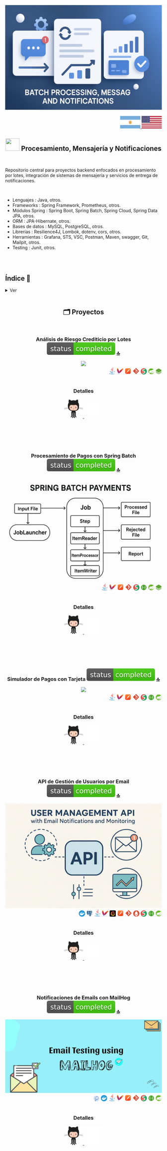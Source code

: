 <div align = "center">
<img src="../doc/assets/img/project-img.png" >
</div>

<br>

<div align="right">
     <a href="./translations/README.es.md" target="_blank">
       <img src="../doc/assets/img/arg-flag.jpg" width="65" height="40" />
   </a>
    <a href="../README.md" target="_blank">
       <img src="../doc/assets/img/eeuu-flag.jpg" width="65" height="40" />
   </a>
</div>

<div align="center">

##  <img width="45" height="40" src="../doc/assets/gifs/notification.gif" />  Procesamiento, Mensajería y Notificaciones

</div>


<br>

Repositorio central para proyectos backend enfocados en procesamiento por lotes, integración de sistemas de mensajería y servicios de entrega de notificaciones.

<br>

 * Lenguajes : Java, otros.
 * Frameworks : Spring Framework, Prometheus, otros.
 * Módulos Spring : Spring Boot, Spring Batch, Spring Cloud, Spring Data JPA, otros.
 * ORM : JPA-Hibernate, otros.
 * Bases de datos : MySQL, PostgreSQL, otros.
 * Librerías : Resilience4J, Lombok, dotenv, cors, otros.
 * Herramientas : Grafana, STS, VSC, Postman, Maven, swagger, Git, Mailpit, otros.
 * Testing : Junit, otros.


 <br>
 
 <br>

<!------Start Index----->

## Índice 📜

<details>
 <summary> Ver </summary>

 <br>

#### 🗂️ Proyectos

* [Análisis de Riesgo Crediticio por Lotes ![status-completed](../doc/assets/icons/badges/status-completed.svg)](#análisis-de-riesgo-crediticio-por-lotes--)

  <div align="left">
    <img width="24" height="24" src="../doc/assets/icons/backend/java/png/java.png" />
    <img width="20" height="20" src="../doc/assets/icons/devops/png/maven.png" />
    <img width="22" height="22" src="../doc/assets/icons/devops/png/postman.png" />
    <img width="22" height="22" src="../doc/assets/icons/devops/png/git.png" />
    <img width="20" height="20" src="../doc/assets/icons/backend/java/png/junit.png" />
    <img width="20" height="20" src="../doc/assets/icons/backend/java/png/spring-boot.png" /> 
    <img width="20" height="20" src="../doc/assets/icons/backend/java/png/spring-batch.png" />    
  </div>

* [Procesamiento de Pagos con Spring Batch ![status-completed](../doc/assets/icons/badges/status-completed.svg)](#procesamiento-de-pagos-con-spring-batch--)

  <div align="left">
    <img width="24" height="24" src="../doc/assets/icons/backend/java/png/java.png" />
    <img width="20" height="20" src="../doc/assets/icons/devops/png/maven.png" />
    <img width="22" height="22" src="../doc/assets/icons/devops/png/postman.png" />
    <img width="22" height="22" src="../doc/assets/icons/devops/png/git.png" />
    <img width="20" height="20" src="../doc/assets/icons/backend/java/png/junit.png" />
    <img width="20" height="20" src="../doc/assets/icons/backend/java/png/spring-boot.png" /> 
    <img width="20" height="20" src="../doc/assets/icons/backend/java/png/spring-batch.png" />    
  </div>

* [Simulador de Pagos con Tarjeta ![status-completed](../doc/assets/icons/badges/status-completed.svg)](#simulador-de-pagos-con-tarjeta--)

  <div align="left">
    <img width="24" height="24" src="../doc/assets/icons/backend/java/png/java.png" />
    <img width="20" height="20" src="../doc/assets/icons/devops/png/maven.png" />
    <img width="22" height="22" src="../doc/assets/icons/devops/png/postman.png" />
    <img width="22" height="22" src="../doc/assets/icons/devops/png/git.png" />
    <img width="20" height="20" src="../doc/assets/icons/backend/java/png/junit.png" />
    <img width="20" height="20" src="../doc/assets/icons/devops/png/swagger.png" />
    <img width="20" height="20" src="../doc/assets/icons/backend/java/png/spring-boot.png" />    
  </div>  
   

* [API de Gestión de Usuarios por Email ![status-completed](../doc/assets/icons/badges/status-completed.svg)](#api-de-gestión-de-usuarios-por-email--)

  <div align="left">
    <img width="20" height="20" src="../doc/assets/icons/devops/png/docker.png" />
    <img width="20" height="20" src="../doc/assets/icons/database/png/postgres.png" />
    <img width="24" height="24" src="../doc/assets/icons/backend/java/png/java.png" />
    <img width="20" height="20" src="../doc/assets/icons/devops/png/maven.png" />
    <img width="20" height="20" src="../doc/assets/icons/devops/png/grafana.png" />
    <img width="22" height="22" src="../doc/assets/icons/devops/png/postman.png" />
    <img width="22" height="22" src="../doc/assets/icons/devops/png/git.png" />
    <img width="20" height="20" src="../doc/assets/icons/devops/png/prometheus.png" />
    <img width="20" height="20" src="../doc/assets/icons/backend/java/png/junit.png" />
    <img width="20" height="20" src="../doc/assets/icons/devops/png/swagger.png" />
    <img width="20" height="20" src="../doc/assets/icons/backend/java/png/spring-boot.png" />    
  </div>


* [Notificaciones de Emails con MailHog ![status-completed](../doc/assets/icons/badges/status-completed.svg)](#notificaciones-de-emails-con-mailhog--)

  <div align="left">
    <img width="20" height="20" src="../doc/assets/icons/backend/java/png/log-four-j.png" />
    <img width="20" height="20" src="../doc/assets/icons/devops/png/docker.png" />
    <img width="24" height="24" src="../doc/assets/icons/backend/java/png/java.png" />
    <img width="20" height="20" src="../doc/assets/icons/devops/png/maven.png" />
    <img width="22" height="22" src="../doc/assets/icons/devops/png/postman.png" />
    <img width="22" height="22" src="../doc/assets/icons/devops/png/git.png" />
    <img width="20" height="20" src="../doc/assets/icons/backend/java/png/junit.png" />
    <img width="20" height="20" src="../doc/assets/icons/devops/png/swagger.png" />
    <img width="20" height="20" src="../doc/assets/icons/backend/java/png/spring-boot.png" />    
  </div>

<br>

</details>

<!------Stop Index----->
  
<br>
  
<div align="center">
    
 ## 🗂️ Proyectos

</div>

<br>

 <!------START Credit_Risk_Analysis_Batch------>

<div align="center">
  
### Análisis de Riesgo Crediticio por Lotes ![status-completed](../doc/assets/icons/badges/status-completed.svg) [🔝](#índice-)

  
<a href="https://github.com/andresWeitzel/Credit_Risk_Analysis_Batch" target="_blank">
  <img src="https://github.com/andresWeitzel/Credit_Risk_Analysis_Batch/blob/master/src/main/resources/static/img/credit_risk.png" >
</a>

  <div align="right">
    <img width="24" height="24" src="../doc/assets/icons/backend/java/png/java.png" />
    <img width="20" height="20" src="../doc/assets/icons/devops/png/maven.png" />
    <img width="22" height="22" src="../doc/assets/icons/devops/png/postman.png" />
    <img width="22" height="22" src="../doc/assets/icons/devops/png/git.png" />
    <img width="20" height="20" src="../doc/assets/icons/backend/java/png/junit.png" />
    <img width="20" height="20" src="../doc/assets/icons/backend/java/png/spring-boot.png" /> 
    <img width="20" height="20" src="../doc/assets/icons/backend/java/png/spring-batch.png" />    
  </div>

<br>

 ### Detalles

<div style="display: inline-block; vertical-align: middle; text-align: center;">
  <a href="https://github.com/andresWeitzel/Credit_Risk_Analysis_Batch" target="_blank">
    <img width="60" height="60" alt="código" src="../doc/assets/gifs/social-networks/github.gif" style="display: inline-block;" />
  </a>
  <a href="https://www.youtube.com/watch?v=9IEHzHfXZbo" target="_blank">
    <img width="60" height="60" alt="lista de reproducción" src="../doc/assets/gifs/social-networks/youtubeLogo.gif" style="display: inline-block;" />
  </a>
</div>
   
<!------END Credit_Risk_Analysis_Batch------->


<br>
<br>
<br> 
<br>
<br> 
<br>

 <!------START Spring_Batch_Processing_Payments------>

<div align="center">
  
### Procesamiento de Pagos con Spring Batch ![status-completed](../doc/assets/icons/badges/status-completed.svg) [🔝](#índice-)

  
<a href="https://github.com/andresWeitzel/Spring_Batch_Payments" target="_blank">
  <img src="https://github.com/andresWeitzel/Spring_Batch_Payments/blob/master/src/main/resources/static/img/spring_batch_payments.png" >
</a>

  <div align="right">
    <img width="24" height="24" src="../doc/assets/icons/backend/java/png/java.png" />
    <img width="20" height="20" src="../doc/assets/icons/devops/png/maven.png" />
    <img width="22" height="22" src="../doc/assets/icons/devops/png/postman.png" />
    <img width="22" height="22" src="../doc/assets/icons/devops/png/git.png" />
    <img width="20" height="20" src="../doc/assets/icons/backend/java/png/junit.png" />
    <img width="20" height="20" src="../doc/assets/icons/devops/png/swagger.png" />
    <img width="20" height="20" src="../doc/assets/icons/backend/java/png/spring-boot.png" /> 
    <img width="20" height="20" src="../doc/assets/icons/backend/java/png/spring-batch.png" />    
  </div>

<br>

 ### Detalles

<div style="display: inline-block; vertical-align: middle; text-align: center;">
  <a href="https://github.com/andresWeitzel/Spring_Batch_Payments" target="_blank">
    <img width="60" height="60" alt="código" src="../doc/assets/gifs/social-networks/github.gif" style="display: inline-block;" />
  </a>
  <a href="https://www.youtube.com/watch?v=zPqArsLfH7o" target="_blank">
    <img width="60" height="60" alt="lista de reproducción" src="../doc/assets/gifs/social-networks/youtubeLogo.gif" style="display: inline-block;" />
  </a>
</div>
   
<!------END Spring_Batch_Processing_Payments------->

<br>
<br>
<br> 
<br>
<br> 
<br>

<!------START Card_Payment_Simulator------>

<div align="center">
  
### Simulador de Pagos con Tarjeta ![status-completed](../doc/assets/icons/badges/status-completed.svg) [🔝](#índice-)

  
<a href="https://github.com/andresWeitzel/Card_Payment_Simulator" target="_blank">
  <img src="https://github.com/andresWeitzel/Card_Payment_Simulator/blob/master/src/main/resources/static/img/card-pay-simulator.png" >
</a>

  <div align="right">
    <img width="24" height="24" src="../doc/assets/icons/backend/java/png/java.png" />
    <img width="20" height="20" src="../doc/assets/icons/devops/png/maven.png" />
    <img width="22" height="22" src="../doc/assets/icons/devops/png/postman.png" />
    <img width="22" height="22" src="../doc/assets/icons/devops/png/git.png" />
    <img width="20" height="20" src="../doc/assets/icons/backend/java/png/junit.png" />
    <img width="20" height="20" src="../doc/assets/icons/devops/png/swagger.png" />
    <img width="20" height="20" src="../doc/assets/icons/backend/java/png/spring-boot.png" />   
  </div>

<br>

 ### Detalles

<div style="display: inline-block; vertical-align: middle; text-align: center;">
  <a href="https://github.com/andresWeitzel/Card_Payment_Simulator" target="_blank">
    <img width="60" height="60" alt="código" src="../doc/assets/gifs/social-networks/github.gif" style="display: inline-block;" />
  </a>
  <a href="" target="_blank">
    <img width="60" height="60" alt="lista de reproducción" src="../doc/assets/gifs/social-networks/youtubeLogo.gif" style="display: inline-block;" />
  </a>
</div>
   
<!------END Card_Payment_Simulator------->

<br>
<br>
<br> 
<br>
<br> 
<br>


<!------START email-api-service-MailPit------>

<div align="center">
  
### API de Gestión de Usuarios por Email ![status-completed](../doc/assets/icons/badges/status-completed.svg) [🔝](#índice-)

  
<a href="https://github.com/andresWeitzel/email-api-service-MailPit" target="_blank">
  <img src="https://github.com/andresWeitzel/email-api-service-MailPit/blob/master/src/main/resources/static/img/email-project.png" >
</a>

  <div align="right">
    <img width="20" height="20" src="../doc/assets/icons/devops/png/docker.png" />
    <img width="20" height="20" src="../doc/assets/icons/database/png/postgres.png" />
    <img width="24" height="24" src="../doc/assets/icons/backend/java/png/java.png" />
    <img width="20" height="20" src="../doc/assets/icons/devops/png/maven.png" />
    <img width="20" height="20" src="../doc/assets/icons/devops/png/grafana.png" />
    <img width="22" height="22" src="../doc/assets/icons/devops/png/postman.png" />
    <img width="22" height="22" src="../doc/assets/icons/devops/png/git.png" />
    <img width="20" height="20" src="../doc/assets/icons/devops/png/prometheus.png" />
    <img width="20" height="20" src="../doc/assets/icons/backend/java/png/junit.png" />
    <img width="20" height="20" src="../doc/assets/icons/devops/png/swagger.png" />
    <img width="20" height="20" src="../doc/assets/icons/backend/java/png/spring-boot.png" />    
  </div>

<br>

 ### Detalles

<div style="display: inline-block; vertical-align: middle; text-align: center;">
  <a href="https://github.com/andresWeitzel/email-api-service-MailPit" target="_blank">
    <img width="60" height="60" alt="código" src="../doc/assets/gifs/social-networks/github.gif" style="display: inline-block;" />
  </a>
  <a href="https://www.youtube.com/playlist?list=PLCl11UFjHurDSHfBJ-uQp55RG-xhL162C" target="_blank">
    <img width="60" height="60" alt="lista de reproducción" src="../doc/assets/gifs/social-networks/youtubeLogo.gif" style="display: inline-block;" />
  </a>
</div>
   
<!------END email-api-service-MailPit------>


<br>
<br>
<br> 
<br>
<br> 
<br>

<!------START emails-notifications-MailHog------>

<div align="center">
  
### Notificaciones de Emails con MailHog ![status-completed](../doc/assets/icons/badges/status-completed.svg) [🔝](#índice-)

  
<a href="https://github.com/andresWeitzel/emails-notifications-MailHog" target="_blank">
  <img src="https://github.com/andresWeitzel/emails-notifications-MailHog/blob/master/src/main/resources/static/img/mailhog.jpeg" >
</a>

 <div align="right">
      <img width="20" height="20" src="../doc/assets/icons/backend/java/png/log-four-j.png" />
      <img width="20" height="20" src="../doc/assets/icons/devops/png/docker.png" />
      <img width="24" height="24" src="../doc/assets/icons/backend/java/png/java.png" />
      <img width="20" height="20" src="../doc/assets/icons/devops/png/maven.png" />
      <img width="22" height="22" src="../doc/assets/icons/devops/png/postman.png" />
      <img width="22" height="22" src="../doc/assets/icons/devops/png/git.png" />
      <img width="20" height="20" src="../doc/assets/icons/backend/java/png/junit.png" />
      <img width="20" height="20" src="../doc/assets/icons/devops/png/swagger.png" />
      <img width="20" height="20" src="../doc/assets/icons/backend/java/png/spring-boot.png" />
    
</div>

<br>

 ### Detalles

<div style="display: inline-block; vertical-align: middle; text-align: center;">
  <a href="https://github.com/andresWeitzel/emails-notifications-MailHog" target="_blank">
    <img width="60" height="60" alt="código" src="../doc/assets/gifs/social-networks/github.gif" style="display: inline-block;" />
  </a>
  <a href="https://www.youtube.com/watch?v=QMlpFdOQHfI" target="_blank">
    <img width="60" height="60" alt="lista de reproducción" src="../doc/assets/gifs/social-networks/youtubeLogo.gif" style="display: inline-block;" />
  </a>
</div>
   
<!------END emails-notifications-MailHog------>


<br>
<br>
<br>
<br>
<br>
<br>

